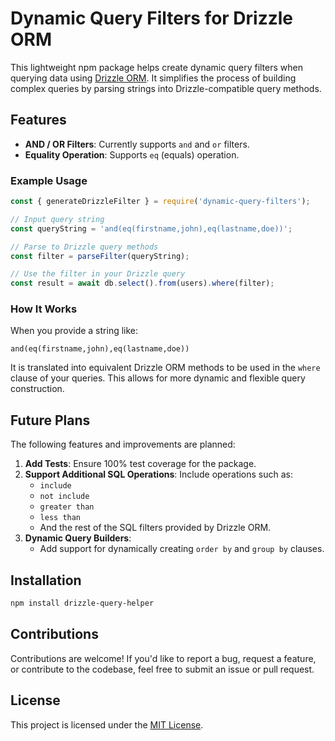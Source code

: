 # Dynamic Query Filters for Drizzle ORM

This lightweight npm package helps create dynamic query filters when querying data using [Drizzle ORM](https://github.com/drizzle-team/drizzle-orm). It simplifies the process of building complex queries by parsing strings into Drizzle-compatible query methods.

## Features

- **AND / OR Filters**: Currently supports `and` and `or` filters.
- **Equality Operation**: Supports `eq` (equals) operation.

### Example Usage

```javascript
const { generateDrizzleFilter } = require('dynamic-query-filters');

// Input query string
const queryString = 'and(eq(firstname,john),eq(lastname,doe))';

// Parse to Drizzle query methods
const filter = parseFilter(queryString);

// Use the filter in your Drizzle query
const result = await db.select().from(users).where(filter);
```

### How It Works

When you provide a string like:

```plaintext
and(eq(firstname,john),eq(lastname,doe))
```

It is translated into equivalent Drizzle ORM methods to be used in the `where` clause of your queries. This allows for more dynamic and flexible query construction.

## Future Plans

The following features and improvements are planned:

1. **Add Tests**: Ensure 100% test coverage for the package.
2. **Support Additional SQL Operations**: Include operations such as:
   - `include`
   - `not include`
   - `greater than`
   - `less than`
   - And the rest of the SQL filters provided by Drizzle ORM.
3. **Dynamic Query Builders**:
   - Add support for dynamically creating `order by` and `group by` clauses.

## Installation

```bash
npm install drizzle-query-helper
```

## Contributions

Contributions are welcome! If you'd like to report a bug, request a feature, or contribute to the codebase, feel free to submit an issue or pull request.

## License

This project is licensed under the [MIT License](LICENSE).
